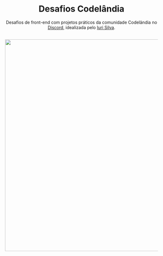 <h1 align="center">Desafios Codelândia</h1>
<p align="center">Desafios de front-end com projetos práticos da comunidade Codelândia no <a href="https://discord.gg/wNCWTVuxyz" target="_blank">Discord</a>, idealizada pelo <a href="https://www.iuricode.com/" target="_blank">Iuri Silva</a>.</p>
</br>
<div align="center">
  <a href="https://desafio22-projetos-codelandia.vercel.app/" target="_blank">
    <img src="https://user-images.githubusercontent.com/86011816/158487591-02833286-ff19-4062-8121-5185eb031890.gif" width="700px" />
  </a>
</div>
